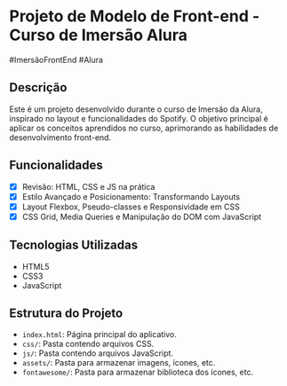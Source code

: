 # Projeto de Modelo de Front-end - Curso de Imersão Alura

#ImersãoFrontEnd
#Alura

## Descrição
Este é um projeto desenvolvido durante o curso de Imersão da Alura, inspirado no layout e funcionalidades do Spotify. 
O objetivo principal é aplicar os conceitos aprendidos no curso, aprimorando as habilidades de desenvolvimento front-end.

## Funcionalidades
- [X] Revisão: HTML, CSS e JS na prática
- [X] Estilo Avançado e Posicionamento: Transformando Layouts
- [X] Layout Flexbox, Pseudo-classes e Responsividade em CSS
- [X] CSS Grid, Media Queries e Manipulação do DOM com JavaScript

## Tecnologias Utilizadas
- HTML5
- CSS3
- JavaScript


## Estrutura do Projeto
- `index.html`: Página principal do aplicativo.
- `css/`: Pasta contendo arquivos CSS.
- `js/`: Pasta contendo arquivos JavaScript.
- `assets/`: Pasta para armazenar imagens, ícones, etc.
- `fontawesome/`: Pasta para armazenar biblioteca dos ícones, etc.
